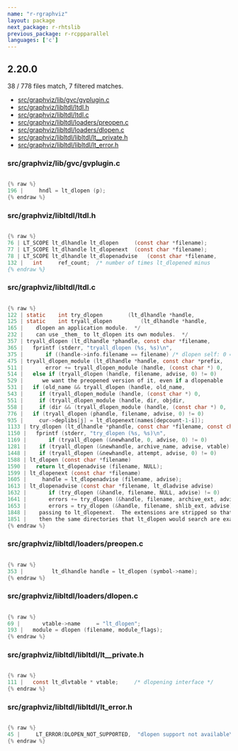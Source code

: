 ```yaml
---
name: "r-rgraphviz"
layout: package
next_package: r-rhtslib
previous_package: r-rcppparallel
languages: ['c']
---
```

## 2.20.0
38 / 778 files match, 7 filtered matches.

 - [src/graphviz/lib/gvc/gvplugin.c](#srcgraphvizlibgvcgvpluginc)
 - [src/graphviz/libltdl/ltdl.h](#srcgraphvizlibltdlltdlh)
 - [src/graphviz/libltdl/ltdl.c](#srcgraphvizlibltdlltdlc)
 - [src/graphviz/libltdl/loaders/preopen.c](#srcgraphvizlibltdlloaderspreopenc)
 - [src/graphviz/libltdl/loaders/dlopen.c](#srcgraphvizlibltdlloadersdlopenc)
 - [src/graphviz/libltdl/libltdl/lt__private.h](#srcgraphvizlibltdllibltdllt__privateh)
 - [src/graphviz/libltdl/libltdl/lt_error.h](#srcgraphvizlibltdllibltdllt_errorh)

### src/graphviz/lib/gvc/gvplugin.c

```c

{% raw %}
196 |     hndl = lt_dlopen (p);
{% endraw %}

```
### src/graphviz/libltdl/ltdl.h

```c

{% raw %}
76 | LT_SCOPE lt_dlhandle lt_dlopen		(const char *filename);
77 | LT_SCOPE lt_dlhandle lt_dlopenext	(const char *filename);
78 | LT_SCOPE lt_dlhandle lt_dlopenadvise	(const char *filename,
132 |   int		ref_count;	/* number of times lt_dlopened minus
{% endraw %}

```
### src/graphviz/libltdl/ltdl.c

```c

{% raw %}
122 | static	int	try_dlopen	      (lt_dlhandle *handle,
125 | static	int	tryall_dlopen	      (lt_dlhandle *handle,
165 |    dlopen an application module.  */
232 | 	 can use _them_ to lt_dlopen its own modules.  */
357 | tryall_dlopen (lt_dlhandle *phandle, const char *filename,
365 |   fprintf (stderr, "tryall_dlopen (%s, %s)\n",
375 |       if ((handle->info.filename == filename) /* dlopen self: 0 == 0 */
475 | tryall_dlopen_module (lt_dlhandle *handle, const char *prefix,
511 |       error += tryall_dlopen_module (handle, (const char *) 0,
514 |   else if (tryall_dlopen (handle, filename, advise, 0) != 0)
529 |      we want the preopened version of it, even if a dlopenable
531 |   if (old_name && tryall_dlopen (handle, old_name,
543 | 	  if (tryall_dlopen_module (handle, (const char *) 0,
551 | 	  if (tryall_dlopen_module (handle, dir, objdir,
558 | 	  if (dir && (tryall_dlopen_module (handle, (const char *) 0,
776 |   if (tryall_dlopen (phandle, filename, advise, 0) != 0)
935 | 	  cur->deplibs[j] = lt_dlopenext(names[depcount-1-i]);
1133 | try_dlopen (lt_dlhandle *phandle, const char *filename, const char *ext,
1150 |   fprintf (stderr, "try_dlopen (%s, %s)\n",
1169 |       if (tryall_dlopen (&newhandle, 0, advise, 0) != 0)
1281 | 	  if (tryall_dlopen (&newhandle, archive_name, advise, vtable) == 0)
1448 | 	  if (tryall_dlopen (&newhandle, attempt, advise, 0) != 0)
1588 | lt_dlopen (const char *filename)
1590 |   return lt_dlopenadvise (filename, NULL);
1599 | lt_dlopenext (const char *filename)
1605 |     handle = lt_dlopenadvise (filename, advise);
1613 | lt_dlopenadvise (const char *filename, lt_dladvise advise)
1632 |       if (try_dlopen (&handle, filename, NULL, advise) != 0)
1641 |       errors += try_dlopen (&handle, filename, archive_ext, advise);
1653 |       errors = try_dlopen (&handle, filename, shlib_ext, advise);
1848 |    passing to lt_dlopenext.  The extensions are stripped so that
1851 |    then the same directories that lt_dlopen would search are examined.  */
{% endraw %}

```
### src/graphviz/libltdl/loaders/preopen.c

```c

{% raw %}
353 | 		  lt_dlhandle handle = lt_dlopen (symbol->name);
{% endraw %}

```
### src/graphviz/libltdl/loaders/dlopen.c

```c

{% raw %}
69 |       vtable->name		= "lt_dlopen";
193 |   module = dlopen (filename, module_flags);
{% endraw %}

```
### src/graphviz/libltdl/libltdl/lt__private.h

```c

{% raw %}
111 |   const lt_dlvtable *	vtable;		/* dlopening interface */
{% endraw %}

```
### src/graphviz/libltdl/libltdl/lt_error.h

```c

{% raw %}
45 |     LT_ERROR(DLOPEN_NOT_SUPPORTED,  "dlopen support not available\0")	\
{% endraw %}

```